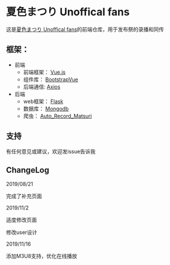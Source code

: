 # 夏色まつり Unoffical fans

这是[夏色まつり Unoffical fans](https://matsuri.design/)的前端仓库，用于发布祭的录播和同传

## 框架：
- 前端
    -   前端框架： [Vue.js](https://vuejs.org/)
    -   组件库： [BootstrapVue](https://bootstrap-vue.js.org/)
    -   后端通信: [Axios](https://github.com/axios/axios)
- 后端
    -  web框架： [Flask](https://github.com/pallets/flask)
    -  数据库： [Mongodb](https://github.com/mongodb/mongo)
    -  爬虫： [Auto_Record_Matsuri](https://github.com/fzxiao233/Auto_Record_Matsuri)

## 支持
 
有任何意见或建议，欢迎发issue告诉我

## ChangeLog

2019/08/21

完成了补充页面

2019/11/2

适度修改页面

修改user设计

2019/11/16

添加M3U8支持，优化在线播放